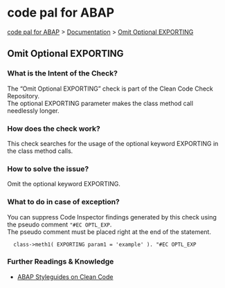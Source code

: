 # code pal for ABAP

[code pal for ABAP](../../README.md) > [Documentation](../check_documentation.md) > [Omit Optional EXPORTING](omit-optional-exporting.md)

## Omit Optional EXPORTING

### What is the Intent of the Check?

The “Omit Optional EXPORTING” check is part of the Clean Code Check Repository.  
The optional EXPORTING parameter makes the class method call needlessly longer.

### How does the check work?

This check searches for the usage of the optional keyword EXPORTING in the class method calls.

### How to solve the issue?

Omit the optional keyword EXPORTING.

### What to do in case of exception?

You can suppress Code Inspector findings generated by this check using the pseudo comment `"#EC OPTL_EXP`.  
The pseudo comment must be placed right at the end of the statement.

```abap
  class->meth1( EXPORTING param1 = 'example' ). "#EC OPTL_EXP
```

### Further Readings & Knowledge

* [ABAP Styleguides on Clean Code](https://github.com/SAP/styleguides/blob/master/clean-abap/CleanABAP.md#omit-the-optional-keyword-exporting)
